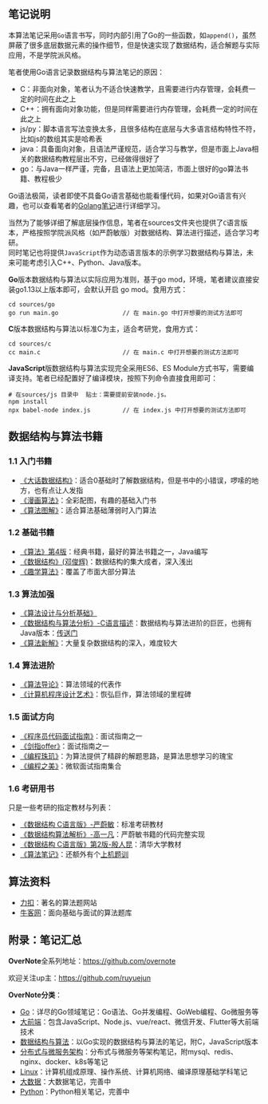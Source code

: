 ## 笔记说明

本算法笔记采用`Go`语言书写，同时内部引用了Go的一些函数，如`append()`，虽然屏蔽了很多底层数据元素的操作细节，但是快速实现了数据结构，适合解题与实际应用，不是学院派风格。  

笔者使用Go语言记录数据结构与算法笔记的原因：
- C：非面向对象，笔者认为不适合快速教学，且需要进行内存管理，会耗费一定的时间在此之上
- C++：拥有面向对象功能，但是同样需要进行内存管理，会耗费一定的时间在此之上
- js/py：脚本语言写法变换太多，且很多结构在底层与大多语言结构特性不符，比如js的数组其实是哈希表
- java：具备面向对象，且语法严谨规范，适合学习与教学，但是市面上Java相关的数据结构教程层出不穷，已经做得很好了
- go：与Java一样严谨，完备，且语法上更加简洁，市面上很好的go算法书籍、教程极少

Go语法极简，读者即使不具备Go语言基础也能看懂代码，如果对Go语言有兴趣，也可以查看笔者的[Golang笔记](https://github.com/overnote/over-golang)进行详细学习。   

当然为了能够详细了解底层操作信息，笔者在sources文件夹也提供了`C`语言版本，严格按照学院派风格（如严蔚敏版）对数据结构、算法进行描述，适合学习考研。     
同时笔记也将提供`JavaScript`作为动态语言版本的示例学习数据结构与算法，未来可能考虑引入C++、Python、Java版本。     

**Go**版本数据结构与算法以实际应用为准则，基于go mod，环境，笔者建议直接安装go1.13以上版本即可，会默认开启 go mod。食用方式：
```
cd sources/go
go run main.go                  // 在 main.go 中打开想要的测试方法即可
```

**C**版本数据结构与算法以标准C为主，适合考研党，食用方式：
```
cd sources/c
cc main.c                       // 在 main.c 中打开想要的测试方法即可
```

**JavaScript**版数据结构与算法实现完全采用ES6、ES Module方式书写，需要编译支持。笔者已经配置好了编译模块，按照下列命令直接食用即可： 
```
# 在sources/js 目录中  贴士：需要提前安装node.js。
npm install
npx babel-node index.js         // 在 index.js 中打开想要的测试方法即可
```

## 数据结构与算法书籍

### 1.1 入门书籍

- [《大话数据结构》](https://book.douban.com/subject/6424904/)：适合0基础时了解数据结构，但是书中的小错误，啰嗦的地方，也有点让人发指
- [《漫画算法》](https://book.douban.com/subject/33420587/)：全彩配图，有趣的基础入门书
- [《算法图解》](https://book.douban.com/subject/26979890/)：适合算法基础薄弱时入门算法

### 1.2 基础书籍

- [《算法》第4版](https://book.douban.com/subject/10432347/)：经典书籍，最好的算法书籍之一，Java编写
- [《数据结构》(邓俊辉)](https://book.douban.com/subject/25859528/)：数据结构的集大成者，深入浅出
- [《趣学算法》](https://book.douban.com/subject/27109832/)：覆盖了市面大部分算法

### 1.3 算法加强

- [《算法设计与分析基础》](https://book.douban.com/subject/26337727/)
- [《数据结构与算法分析》-C语言描述](https://book.douban.com/subject/4924153/)：数据结构与算法进阶的巨匠，也拥有Java版本：[传送门](https://book.douban.com/subject/26745780/)
- [《算法新解》](https://book.douban.com/subject/26931430/)：大量复杂数据结构的深入，难度较大

### 1.4 算法进阶

- [《算法导论》](https://book.douban.com/subject/1885170/)：算法领域的代表作
- [《计算机程序设计艺术》](https://book.douban.com/subject/1130500/)：恢弘巨作，算法领域的里程碑

### 1.5 面试方向

- [《程序员代码面试指南》](https://book.douban.com/subject/26638586/)：面试指南之一
- [《剑指offer》](https://book.douban.com/subject/27008702/)：面试指南之一
- [《编程珠玑》](https://book.douban.com/subject/3227098/)：为算法提供了精辟的解题思路，是算法思想学习的瑰宝
- [《编程之美》](https://book.douban.com/subject/3004255/)：微软面试指南集合

### 1.6 考研用书
只是一些考研的指定教材与列表：
- [《数据结构 C语言版》-严蔚敏](https://book.douban.com/subject/24699581/)：标准考研教材
- [《数据结构算法解析》-高一凡](https://book.douban.com/subject/26823999/)：严蔚敏书籍的代码完整实现
- [《数据结构 C语言版》第2版-殷人昆](https://book.douban.com/subject/27077552/)：清华大学教材
- [《算法笔记》](https://book.douban.com/subject/26827295/)：还额外有个[上机题训](https://book.douban.com/subject/30162908/)

## 算法资料

- [力扣](https://leetcode.com/)：著名的算法题网站
- [牛客网](https://www.nowcoder.com/)：面向基础与面试的算法题库

## 附录：笔记汇总

**OverNote**全系列地址：https://github.com/overnote   

欢迎关注up主：https://github.com/ruyuejun

**OverNote分类**：  
- [Go](https://github.com/overnote/over-golang)：详尽的Go领域笔记：Go语法、Go并发编程、GoWeb编程、Go微服务等
- [大前端](https://github.com/overnote/over-javascript)：包含JavaScript、Node.js、vue/react、微信开发、Flutter等大前端技术
- [数据结构与算法](https://github.com/overnote/over-algorithm)：以Go实现的数据结构与算法的笔记，附C，JavaScript版本
- [分布式与微服务架构](https://github.com/overnote/over-server)：分布式与微服务等架构笔记，附mysql、redis、nginx、docker、k8s等笔记
- [Linux](https://github.com/overnote/over-linux)：计算机组成原理、操作系统、计算机网络、编译原理基础学科笔记
- [大数据](https://github.com/overnote/over-bigdata)：大数据笔记，完善中
- [Python](https://github.com/overnote/over-python)：Python相关笔记，完善中

